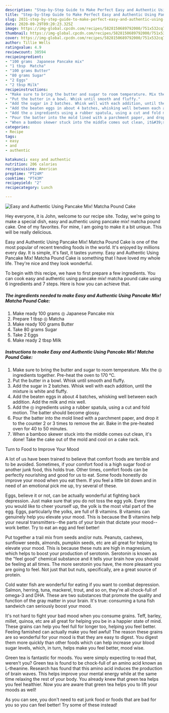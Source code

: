 ```yaml
---
description: "Step-by-Step Guide to Make Perfect Easy and Authentic Using Pancake Mix! Matcha Pound Cake"
title: "Step-by-Step Guide to Make Perfect Easy and Authentic Using Pancake Mix! Matcha Pound Cake"
slug: 2031-step-by-step-guide-to-make-perfect-easy-and-authentic-using-pancake-mix-matcha-pound-cake
date: 2020-09-29T09:20:23.325Z
image: https://img-global.cpcdn.com/recipes/5828150689792000/751x532cq70/easy-and-authentic-using-pancake-mix-matcha-pound-cake-recipe-main-photo.jpg
thumbnail: https://img-global.cpcdn.com/recipes/5828150689792000/751x532cq70/easy-and-authentic-using-pancake-mix-matcha-pound-cake-recipe-main-photo.jpg
cover: https://img-global.cpcdn.com/recipes/5828150689792000/751x532cq70/easy-and-authentic-using-pancake-mix-matcha-pound-cake-recipe-main-photo.jpg
author: Tillie Wells
ratingvalue: 4.9
reviewcount: 30594
recipeingredient:
- "100 grams  Japanese Pancake mix"
- "1 tbsp  Matcha"
- "100 grams Butter"
- "80 grams Sugar"
- "2 Eggs"
- "2 tbsp Milk"
recipeinstructions:
- "Make sure to bring the butter and sugar to room temperature. Mix the ◎ ingredients together. Pre-heat the oven to 170 °C."
- "Put the butter in a bowl. Whisk until smooth and fluffy."
- "Add the sugar in 2 batches. Whisk well with each addition, until the mixture is white and fluffy."
- "Add the beaten eggs in about 4 batches, whisking well between each addition. Add the milk and mix well."
- "Add the ◎ ingredients using a rubber spatula, using a cut and fold motion. The batter should become glossy."
- "Pour the batter into the mold lined with a parchment paper, and drop it to the counter 2 or 3 times to remove the air. Bake in the pre-heated oven for 40 to 50 minutes."
- "When a bamboo skewer stuck into the middle comes out clean, it&#39;s done! Take the cake out of the mold and cool on a cake rack."
categories:
- Recipe
tags:
- easy
- and
- authentic

katakunci: easy and authentic 
nutrition: 206 calories
recipecuisine: American
preptime: "PT24M"
cooktime: "PT43M"
recipeyield: "2"
recipecategory: Lunch

---
```



![Easy and Authentic Using Pancake Mix! Matcha Pound Cake](https://img-global.cpcdn.com/recipes/5828150689792000/751x532cq70/easy-and-authentic-using-pancake-mix-matcha-pound-cake-recipe-main-photo.jpg)

Hey everyone, it is John, welcome to our recipe site. Today, we're going to make a special dish, easy and authentic using pancake mix! matcha pound cake. One of my favorites. For mine, I am going to make it a bit unique. This will be really delicious.



Easy and Authentic Using Pancake Mix! Matcha Pound Cake is one of the most popular of recent trending foods in the world. It's enjoyed by millions every day. It is simple, it's fast, it tastes yummy. Easy and Authentic Using Pancake Mix! Matcha Pound Cake is something that I have loved my whole life. They're nice and they look wonderful.


To begin with this recipe, we have to first prepare a few ingredients. You can cook easy and authentic using pancake mix! matcha pound cake using 6 ingredients and 7 steps. Here is how you can achieve that.

<!--inarticleads1-->

##### The ingredients needed to make Easy and Authentic Using Pancake Mix! Matcha Pound Cake:

1. Make ready 100 grams ◎ Japanese Pancake mix
1. Prepare 1 tbsp ◎ Matcha
1. Make ready 100 grams Butter
1. Take 80 grams Sugar
1. Take 2 Eggs
1. Make ready 2 tbsp Milk




<!--inarticleads2-->

##### Instructions to make Easy and Authentic Using Pancake Mix! Matcha Pound Cake:

1. Make sure to bring the butter and sugar to room temperature. Mix the ◎ ingredients together. Pre-heat the oven to 170 °C.
1. Put the butter in a bowl. Whisk until smooth and fluffy.
1. Add the sugar in 2 batches. Whisk well with each addition, until the mixture is white and fluffy.
1. Add the beaten eggs in about 4 batches, whisking well between each addition. Add the milk and mix well.
1. Add the ◎ ingredients using a rubber spatula, using a cut and fold motion. The batter should become glossy.
1. Pour the batter into the mold lined with a parchment paper, and drop it to the counter 2 or 3 times to remove the air. Bake in the pre-heated oven for 40 to 50 minutes.
1. When a bamboo skewer stuck into the middle comes out clean, it&#39;s done! Take the cake out of the mold and cool on a cake rack.




Turn to Food to Improve Your Mood


A lot of us have been trained to believe that comfort foods are terrible and to be avoided. Sometimes, if your comfort food is a high sugar food or another junk food, this holds true. Other times, comfort foods can be perfectly nourishing and good for us to eat. Some foods honestly do improve your mood when you eat them. If you feel a little bit down and in need of an emotional pick me up, try several of these.

Eggs, believe it or not, can be actually wonderful at fighting back depression. Just make sure that you do not toss the egg yolk. Every time you would like to cheer yourself up, the yolk is the most vital part of the egg. Eggs, particularly the yolks, are full of B vitamins. B vitamins can genuinely help you elevate your mood. This is because the B vitamins help your neural transmitters--the parts of your brain that dictate your mood--work better. Try to eat an egg and feel better!

Put together a trail mix from seeds and/or nuts. Peanuts, cashews, sunflower seeds, almonds, pumpkin seeds, etc are all great for helping to elevate your mood. This is because these nuts are high in magnesium, which helps to boost your production of serotonin. Serotonin is known as the "feel good" chemical substance and it tells your brain how you should be feeling at all times. The more serotonin you have, the more pleasant you are going to feel. Not just that but nuts, specifically, are a great source of protein.

Cold water fish are wonderful for eating if you want to combat depression. Salmon, herring, tuna, mackerel, trout, and so on, they're all chock-full of omega-3 and DHA. These are two substances that promote the quality and function of the gray matter in your brain. It's true: consuming a tuna fish sandwich can seriously boost your mood. 

It's not hard to fight your bad mood when you consume grains. Teff, barley, millet, quinoa, etc are all great for helping you be in a happier state of mind. These grains can help you feel full for longer too, helping you feel better. Feeling famished can actually make you feel awful! The reason these grains are so wonderful for your mood is that they are easy to digest. You digest them more quickly than other foods which can help increase your blood sugar levels, which, in turn, helps make you feel better, mood wise.

Green tea is fantastic for moods. You were simply expecting to read that, weren't you? Green tea is found to be chock-full of an amino acid known as L-theanine. Research has found that this amino acid induces the production of brain waves. This helps improve your mental energy while at the same time relaxing the rest of your body. You already knew that green tea helps you feel healthier. Now you are aware that green tea helps you to lift your moods as well!

As you can see, you don't need to eat junk food or foods that are bad for you so you can feel better! Try some of these instead!

